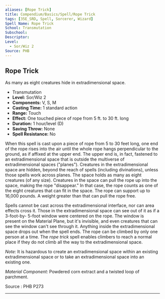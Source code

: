 ```yaml
---
aliases: [Rope Trick]
title: Compendium/Basics/Spell/Rope Trick
tags: [35E_SRD, Spell, Sorcerer, Wizard]
Spell Name: Rope Trick
School: Transmutation
Subschool: 
Descriptor: 
Level:
  - Sor/Wiz 2
Source: PHB
---
```



## Rope Trick

As many as eight creatures hide in extradimensional space.

*   Transmutation
*   **Level:** Sor/Wiz 2
*   **Components:** V, S, M
*   **Casting Time:** 1 standard action
*   **Range:** Touch
*   **Effect:** One touched piece of rope from 5 ft. to 30 ft. long
*   **Duration:** 1 hour/level (D)
*   **Saving Throw:** None
*   **Spell Resistance:** No

<p>When this spell is cast upon a piece of rope from 5 to 30 feet long, one end of the rope rises into the air until the whole rope hangs perpendicular to the ground, as if affixed at the upper end. The upper end is, in fact, fastened to an extradimensional space that is outside the multiverse of extradimensional spaces ("planes"). Creatures in the extradimensional space are hidden, beyond the reach of spells (including divinations), unless those spells work across planes. The space holds as many as eight creatures (of any size). Creatures in the space can pull the rope up into the space, making the rope "disappear." In that case, the rope counts as one of the eight creatures that can fit in the space. The rope can support up to 16,000 pounds. A weight greater than that can pull the rope free.</p><p>Spells cannot be cast across the extradimensional interface, nor can area effects cross it. Those in the extradimensional space can see out of it as if a 3-foot-by- 5-foot window were centered on the rope. The window is present on the Material Plane, but it's invisible, and even creatures that can see the window can't see through it. Anything inside the extradimensional space drops out when the spell ends. The rope can be climbed by only one person at a time. The <i>rope trick</i> spell enables climbers to reach a normal place if they do not climb all the way to the extradimensional space.</p><p><i>Note:</i> It is hazardous to create an extradimensional space within an existing extradimensional space or to take an extradimensional space into an existing one.</p><p><i>Material Component:</i> Powdered corn extract and a twisted loop of parchment.</p>

Source : PHB P273

---
